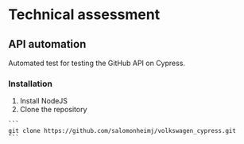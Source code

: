 # Technical assessment
## API automation
Automated test for testing the GitHub API on Cypress.
### Installation
1. Install NodeJS
2. Clone the repository 
````
```
git clone https://github.com/salomonheimj/volkswagen_cypress.git
```
````
